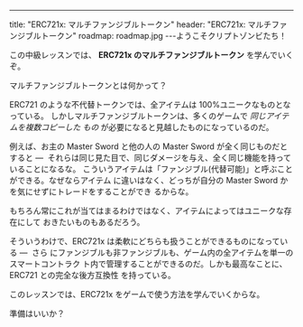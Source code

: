 ---
title: "ERC721x: マルチファンジブルトークン"
header: "ERC721x: マルチファンジブルトークン"
roadmap: roadmap.jpg
---ようこそクリプトゾンビたち！

この中級レッスンでは、 **ERC721x のマルチファンジブルトークン** を学んでいくぞ。

マルチファンジブルトークンとは何かって？

ERC721 のような不代替トークンでは、全アイテムは 100%ユニークなものとなっている。
しかしマルチファンジブルトークンは、多くのゲームで _同じアイテムを複数コピーした
もの_ が必要になると見越したものになっているのだ。

例えば、お主の Master Sword と他の人の Master Sword が全く同じものだとすると — 
それらは同じ見た目で、同じダメージを与え、全く同じ機能を持っていることになるな。
こういうアイテムは「ファンジブル(代替可能)」と呼ぶことができる。なぜならアイテム
に違いはなく、どっちが自分の Master Sword かを気にせずにトレードをすることができ
るからな。

もちろん常にこれが当てはまるわけではなく、アイテムによってはユニークな存在にして
おきたいものもあるだろう。

そういうわけで、ERC721x は柔軟にどちらも扱うことができるものになっている —  さら
にファンジブルも非ファンジブルも、ゲーム内の全アイテムを単一のスマートコントラク
ト内で管理することができるのだ。しかも最高なことに、ERC721 との完全な後方互換性
を持っている。

このレッスンでは、ERC721x をゲームで使う方法を学んでいくからな。

準備はいいか？
